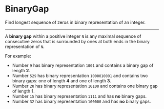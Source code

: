 # BinaryGap

Find longest sequence of zeros in binary representation of an integer.

---

A **binary gap** within a positive integer `N` is any maximal sequence of consecutive zeros that is surrounded by ones at both ends in the binary representation of `N`.

For example:
- Number `9` has binary representation `1001` and contains a binary gap of length **2**.
- Number `529` has binary representation `1000010001` and contains two binary gaps: one of length **4** and one of length **3**.
- Number `20` has binary representation `10100` and contains one binary gap of length **1**.
- Number `15` has binary representation `1111` and has **no** binary gaps.
- Number `32` has binary representation `100000` and has **no** binary gaps.
